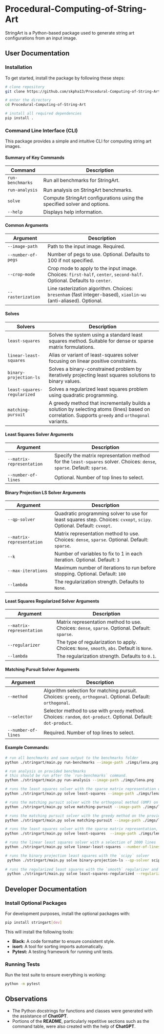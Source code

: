 # Procedural-Computing-of-String-Art

StringArt is a Python-based package used to generate string art configurations from an input image.

## User Documentation

### Installation    

To get started, install the package by following these steps:

```bash
# clone repository
git clone https://github.com/skpha13/Procedural-Computing-of-String-Art.git

# enter the directory 
cd Procedural-Computing-of-String-Art

# install all required dependencies
pip install .
```

### Command Line Interface (CLI)

This package provides a simple and intuitive CLI for computing string art images.

#### Summary of Key Commands 

| **Command**         | **Description**                                                                                                                  |
|---------------------|----------------------------------------------------------------------------------------------------------------------------------|
| `run-benchmarks`    | Run all benchmarks for StringArt.                                                                                                |
| `run-analysis`      | Run analysis on StringArt benchmarks.                                                                                            |
| `solve`             | Compute StringArt configurations using the specified solver and options.                                                         |
| `--help`            | Displays help information.                                                                                                       |

#### Common Arguments

| **Argument**       | **Description**                                                                                                        |
|--------------------|------------------------------------------------------------------------------------------------------------------------|
| `--image-path`     | Path to the input image. Required.                                                                                     |
| `--number-of-pegs` | Number of pegs to use. Optional. Defaults to 100 if not specified.                                                     |
| `--crop-mode`      | Crop mode to apply to the input image. Choices: `first-half`, `center`, `second-half`. Optional. Defaults to `center`. |
| `--rasterization`  | Line rasterization algorithm. Choices: `bresenham` (fast integer-based), `xiaolin-wu` (anti-aliased). Optional.        |

#### Solves

| **Solvers**                 | **Description**                                                                                                                                    |
|-----------------------------|----------------------------------------------------------------------------------------------------------------------------------------------------|
| `least-squares`             | Solves the system using a standard least squares method. Suitable for dense or sparse matrix formulations.                                         |
| `linear-least-squares`      | Alias or variant of least-squares solver focusing on linear positive constraints.                                                                  |
| `binary-projection-ls`      | Solves a binary-constrained problem by iteratively projecting least squares solutions to binary values.                                            |
| `least-squares-regularized` | Solves a regularized least squares problem using quadratic programming.                                                                            |
| `matching-pursuit`          | A greedy method that incrementally builds a solution by selecting atoms (lines) based on correlation. Supports `greedy` and `orthogonal` variants. |


#### Least Squares Solver Arguments

| **Argument**              | **Description**                                                                                                         |
|---------------------------|-------------------------------------------------------------------------------------------------------------------------|
| `--matrix-representation` | Specify the matrix representation method for the `least-squares` solver. Choices: `dense`, `sparse`. Default: `sparse`. |
| `--number-of-lines`       | Optional. Number of top lines to select.                                                                                |

#### Binary Projection LS Solver Arguments

| **Argument**              | **Description**                                                                                                      |
|---------------------------|----------------------------------------------------------------------------------------------------------------------|
| `--qp-solver`             | Quadratic programming solver to use for least squares step. Choices: `cvxopt`, `scipy`. Optional. Default: `cvxopt`. |
| `--matrix-representation` | Matrix representation method to use. Choices: `dense`, `sparse`. Optional. Default: `sparse`.                        |
| `--k`                     | Number of variables to fix to 1 in each iteration. Optional. Default: `3`                                            |
| `--max-iterations`        | Maximum number of iterations to run before stopping. Optional. Default: `100`                                        |
| `--lambda`                | The regularization strength. Defaults to `None`.                                                                     |

#### Least Squares Regularized Solver Arguments

| **Argument**              | **Description**                                                                               |
|---------------------------|-----------------------------------------------------------------------------------------------|
| `--matrix-representation` | Matrix representation method to use. Choices: `dense`, `sparse`. Optional. Default: `sparse`. |
| `--regularizer`           | The type of regularization to apply. Choices: `None`, `smooth`, `abs`. Default is `None`.     |
| `--lambda`                | The regularization strength. Defaults to `0.1`.                                               |

#### Matching Pursuit Solver Arguments

| **Argument**        | **Description**                                                                                                  |
|---------------------|------------------------------------------------------------------------------------------------------------------|
| `--method`          | Algorithm selection for matching pursuit. Choices: `greedy`, `orthogonal`. Optional. Default: `orthogonal`.      |
| `--selector`        | Selector method to use with `greedy` method. Choices: `random`, `dot-product`. Optional. Default: `dot-product`. |
| `--number-of-lines` | Required. Number of top lines to select.                                                                         |


#### Example Commands:

```bash
# run all benchmarks and save output to the benchmarks folder
python ./stringart/main.py run-benchmarks --image-path ./imgs/lena.png 

# run analysis on provided benchmarks
# this should be run after the `run-benchmarks` command.
python ./stringart/main.py run-analysis --image-path ./imgs/lena.png 

# runs the least squares solver with the sparse matrix representation on the provided image. The number of pegs used will be 100, the crop mode for the image center and the rasterization algorithm xiaolin-wu.
python ./stringart/main.py solve least-squares --image-path ./imgs/lena.png --rasterization xiaolin-wu 

# runs the matching pursuit solver with the orthogonal method (OMP) on the provided image, selecting 1000 lines.
python ./stringart/main.py solve matching-pursuit --image-path ./imgs/lena.png --number-of-lines 1000 --method orthogonal 

# runs the matching pursuit solver with the greedy method on the provided image, using the dot-product heuristic, selecting 1000 lines.
python ./stringart/main.py solve matching-pursuit --image-path ./imgs/lena.png --number-of-lines 1000 --method greedy

# runs the least squares solver with the sparse matrix representation, a crop mode using the first half of the image and a number of pegs of 50
python ./stringart/main.py solve least-squares  --image-path ./imgs/lena.png --crop-mode first-half --number-of-pegs 50 

# runs the linear least squares solver with a selection of 1000 lines
python ./stringart/main.py solve linear-least-squares --number-of-lines 1000 --image-path ./imgs/lena.png --rasterization xiaolin-wu

# runs the binary projection least squares with the `scipy` solver
 python ./stringart/main.py solve binary-projection-ls --qp-solver scipy --k 500 --max-iterations 1 --image-path ./imgs/lena.png
 
# runs the regularized least squares with the `smooth` regularizer and a strength of 10.
 python ./stringart/main.py solve least-squares-regularized --regularizer "smooth" --lambda 10 --image-path ./imgs/lena.png --rasterization xiaolin-wu
```

## Developer Documentation

### Install Optional Packages

For development purposes, install the optional packages with:

```bash
pip install stringart[dev]
```

This will install the following tools:

- **Black:**  A code formatter to ensure consistent style.
- **isort:**  A tool for sorting imports automatically.
- **Pytest:** A testing framework for running unit tests.

### Running Tests

Run the test suite to ensure everything is working:

```bash
python -m pytest
```

## Observations

- The Python docstrings for functions and classes were generated with the assistance of **ChatGPT**. 
- Portions of the **README**, particularly repetitive sections such as the command table, were also created with the help of **ChatGPT**.